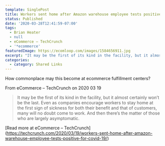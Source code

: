 ```yaml
---
template: SinglePost
title: Workers sent home after Amazon warehouse employee tests positive for COVID-19
status: Published
date: '2020-03-28T12:41:59-07:00'
tags:
  - Brian Heater
  - null
  - eCommerce – TechCrunch
  - '*ecommerce'
featuredImage: https://ecomloop.com/images/1584656911.jpg
excerpt: "It may be the first of its kind in the facility, but it almost certainly won’t be the last. Even as companies encourage workers to stay home at the first sign of sickness for both their benefit and that of customers, many will no doubt come to work. And then there’s the matter of those who are largely asymptomatic.\_"
categories:
  - category: Shared Links
---
```

How commonplace may this become at ecommerce fulfillment centers?

From eCommerce – TechCrunch on 2020 03 19
> It may be the first of its kind in the facility, but it almost certainly won’t be the last. Even as companies encourage workers to stay home at the first sign of sickness for both their benefit and that of customers, many will no doubt come to work. And then there’s the matter of those who are largely asymptomatic. 

[Read more at eCommerce – TechCrunch] (https://techcrunch.com/2020/03/19/workers-sent-home-after-amazon-warehouse-employee-tests-positive-for-covid-19/)

